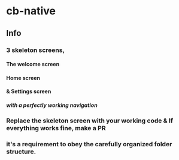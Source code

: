 # cb-native
## Info
### 3 skeleton screens,
#### The welcome screen
#### Home screen
#### & Settings screen
##### with a perfectly working navigation

### Replace the skeleton screen with your working code & If everything works fine, make a PR

### it's a requirement to obey the carefully organized folder structure. 
